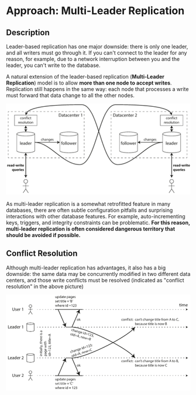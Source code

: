 # Approach: Multi-Leader Replication

## Description

Leader-based replication has one major downside: there is only one leader, and all writers must go through it.
If you can't connect to the leader for any reason, for example, due to a network interruption between you and the leader, you can't write to the database.

A natural extension of the leader-based replication (**Multi-Leader Replication**) model is to allow **more than one node to accept writes**.
Replication still happens in the same way: each node that processes a write must forward that data change to all the other nodes.

![](approach_multi_leader_replication/image2.png)

As multi-leader replication is a somewhat retrofitted feature in many databases, there are often subtle configuration pitfalls and surprising interactions with other database features.
For example, auto-incrementing keys, triggers, and integrity constraints can be problematic.
**For this reason, multi-leader replication is often considered dangerous territory that should be avoided if possible.**

## Conflict Resolution

Although multi-leader replication has advantages, it also has a big downside: the same data may be concurrently modified in two different data centers, and those write conflicts must be resolved (indicated as "conflict resolution" in the above picture)

![](approach_multi_leader_replication/image1.png)
